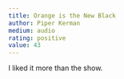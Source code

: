 ```yaml
---
title: Orange is the New Black 
author: Piper Kerman
medium: audio
rating: positive
value: 43
---
```


I liked it more than the show.
